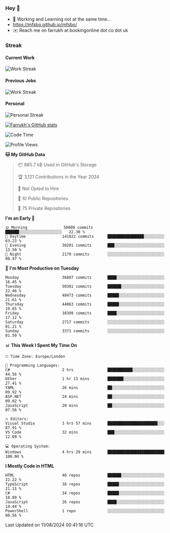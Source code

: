 ### Hey 👋

- 🏃 Working and Learning not at the same time...
- https://mfsbo.github.io/mfsbo/
- ✉️ Reach me on farrukh at bookingonline dot co dot uk

### Streak
#### Current Work
![Work Streak](https://streak-stats.demolab.com/?user=mfsbo)
#### Previous Jobs
![Work Streak](https://streak-stats.demolab.com/?user=farrukhcw)
#### Personal
![Personal Streak](https://streak-stats.demolab.com/?user=farrukhsubhani)

[![Farrukh's GitHub stats](https://github-readme-stats.vercel.app/api?username=mfsbo&hide=stars&count_private=true)](https://github.com/mfsbo/)

<!--START_SECTION:waka-->
![Code Time](http://img.shields.io/badge/Code%20Time-689%20hrs%2031%20mins-blue)

![Profile Views](http://img.shields.io/badge/Profile%20Views-0-blue)

**🐱 My GitHub Data** 

> 📦 885.7 kB Used in GitHub's Storage 
 > 
> 🏆 3,121 Contributions in the Year 2024
 > 
> 🚫 Not Opted to Hire
 > 
> 📜 10 Public Repositories 
 > 
> 🔑 75 Private Repositories 
 > 
**I'm an Early 🐤** 

```text
🌞 Morning                50009 commits       ██████░░░░░░░░░░░░░░░░░░░   22.30 % 
🌆 Daytime                141822 commits      ████████████████░░░░░░░░░   63.23 % 
🌃 Evening                30281 commits       ███░░░░░░░░░░░░░░░░░░░░░░   13.50 % 
🌙 Night                  2179 commits        ░░░░░░░░░░░░░░░░░░░░░░░░░   00.97 % 
```
📅 **I'm Most Productive on Tuesday** 

```text
Monday                   36887 commits       ████░░░░░░░░░░░░░░░░░░░░░   16.45 % 
Tuesday                  50381 commits       ██████░░░░░░░░░░░░░░░░░░░   22.46 % 
Wednesday                48473 commits       █████░░░░░░░░░░░░░░░░░░░░   21.61 % 
Thursday                 44063 commits       █████░░░░░░░░░░░░░░░░░░░░   19.65 % 
Friday                   38399 commits       ████░░░░░░░░░░░░░░░░░░░░░   17.12 % 
Saturday                 2717 commits        ░░░░░░░░░░░░░░░░░░░░░░░░░   01.21 % 
Sunday                   3371 commits        ░░░░░░░░░░░░░░░░░░░░░░░░░   01.50 % 
```


📊 **This Week I Spent My Time On** 

```text
🕑︎ Time Zone: Europe/London

💬 Programming Languages: 
C#                       2 hrs               ███████████░░░░░░░░░░░░░░   44.56 % 
Other                    1 hr 13 mins        ███████░░░░░░░░░░░░░░░░░░   27.41 % 
YAML                     26 mins             ██░░░░░░░░░░░░░░░░░░░░░░░   09.92 % 
ASP.NET                  24 mins             ██░░░░░░░░░░░░░░░░░░░░░░░   09.02 % 
JavaScript               20 mins             ██░░░░░░░░░░░░░░░░░░░░░░░   07.56 % 

🔥 Editors: 
Visual Studio            3 hrs 57 mins       ██████████████████████░░░   87.91 % 
VS Code                  32 mins             ███░░░░░░░░░░░░░░░░░░░░░░   12.09 % 

💻 Operating System: 
Windows                  4 hrs 29 mins       █████████████████████████   100.00 % 
```

**I Mostly Code in HTML** 

```text
HTML                     40 repos            ██████░░░░░░░░░░░░░░░░░░░   22.22 % 
TypeScript               38 repos            █████░░░░░░░░░░░░░░░░░░░░   21.11 % 
C#                       34 repos            █████░░░░░░░░░░░░░░░░░░░░   18.89 % 
JavaScript               26 repos            ████░░░░░░░░░░░░░░░░░░░░░   14.44 % 
PowerShell               1 repo              ░░░░░░░░░░░░░░░░░░░░░░░░░   00.56 % 
```




 Last Updated on 11/08/2024 00:41:16 UTC
<!--END_SECTION:waka-->
<!--
**mfsbo/mfsbo** is a ✨ _special_ ✨ repository because its `README.md` (this file) appears on your GitHub profile.

Here are some ideas to get you started:

- 🔭 I’m currently working on ...
- 🌱 I’m currently learning ...
- 👯 I’m looking to collaborate on ...
- 🤔 I’m looking for help with ...
- 💬 Ask me about ...
- 📫 How to reach me: ...
- 😄 Pronouns: ...
- ⚡ Fun fact: ...
-->

